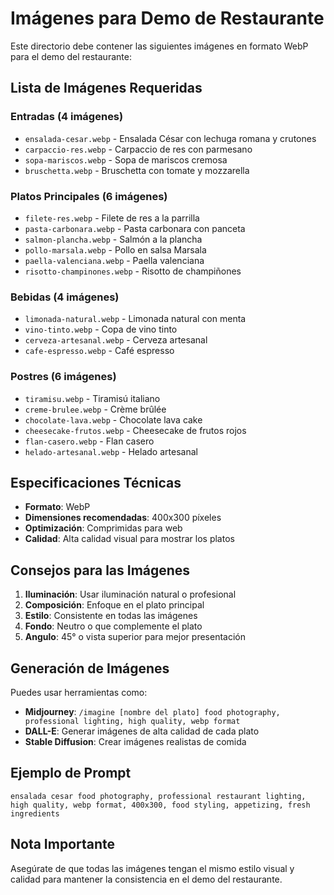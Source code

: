 # Imágenes para Demo de Restaurante

Este directorio debe contener las siguientes imágenes en formato WebP para el demo del restaurante:

## Lista de Imágenes Requeridas

### Entradas (4 imágenes)
- `ensalada-cesar.webp` - Ensalada César con lechuga romana y crutones
- `carpaccio-res.webp` - Carpaccio de res con parmesano
- `sopa-mariscos.webp` - Sopa de mariscos cremosa
- `bruschetta.webp` - Bruschetta con tomate y mozzarella

### Platos Principales (6 imágenes)
- `filete-res.webp` - Filete de res a la parrilla
- `pasta-carbonara.webp` - Pasta carbonara con panceta
- `salmon-plancha.webp` - Salmón a la plancha
- `pollo-marsala.webp` - Pollo en salsa Marsala
- `paella-valenciana.webp` - Paella valenciana
- `risotto-champinones.webp` - Risotto de champiñones

### Bebidas (4 imágenes)
- `limonada-natural.webp` - Limonada natural con menta
- `vino-tinto.webp` - Copa de vino tinto
- `cerveza-artesanal.webp` - Cerveza artesanal
- `cafe-espresso.webp` - Café espresso

### Postres (6 imágenes)
- `tiramisu.webp` - Tiramisú italiano
- `creme-brulee.webp` - Crème brûlée
- `chocolate-lava.webp` - Chocolate lava cake
- `cheesecake-frutos.webp` - Cheesecake de frutos rojos
- `flan-casero.webp` - Flan casero
- `helado-artesanal.webp` - Helado artesanal

## Especificaciones Técnicas

- **Formato**: WebP
- **Dimensiones recomendadas**: 400x300 píxeles
- **Optimización**: Comprimidas para web
- **Calidad**: Alta calidad visual para mostrar los platos

## Consejos para las Imágenes

1. **Iluminación**: Usar iluminación natural o profesional
2. **Composición**: Enfoque en el plato principal
3. **Estilo**: Consistente en todas las imágenes
4. **Fondo**: Neutro o que complemente el plato
5. **Angulo**: 45° o vista superior para mejor presentación

## Generación de Imágenes

Puedes usar herramientas como:
- **Midjourney**: `/imagine [nombre del plato] food photography, professional lighting, high quality, webp format`
- **DALL-E**: Generar imágenes de alta calidad de cada plato
- **Stable Diffusion**: Crear imágenes realistas de comida

## Ejemplo de Prompt

```
ensalada cesar food photography, professional restaurant lighting, high quality, webp format, 400x300, food styling, appetizing, fresh ingredients
```

## Nota Importante

Asegúrate de que todas las imágenes tengan el mismo estilo visual y calidad para mantener la consistencia en el demo del restaurante.








